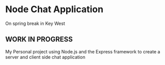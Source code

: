 # Node Chat Application
On spring break in Key West
## WORK IN PROGRESS
My Personal project using Node.js and the Express framework to create a server and client side chat application
